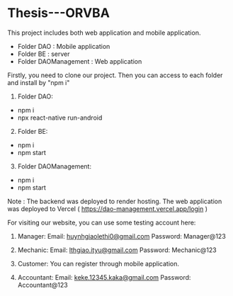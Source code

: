 # Thesis---ORVBA
This project includes both web application and mobile application.
- Folder DAO : Mobile application
- Folder BE : server
- Folder DAOManagement : Web application

Firstly, you need to clone our project. Then you can access to each folder and install by "npm i"

1. Folder DAO:
- npm i
- npx react-native run-android

2. Folder BE:
- npm i
- npm start

3. Folder DAOManagement:
- npm i 
- npm start

Note : The backend was deployed to render hosting. The web application was deployed to Vercel ( https://dao-management.vercel.app/login )

For visiting our website, you can use some testing account here:
1. Manager:
Email: huynhgiaolethi0@gmail.com
Password: Manager@123

2. Mechanic:
Email: lthgiao.ityu@gmail.com
Password: Mechanic@123

3. Customer: 
You can register through mobile application. 

4. Accountant:
Email: keke.12345.kaka@gmail.com
Password: Accountant@123